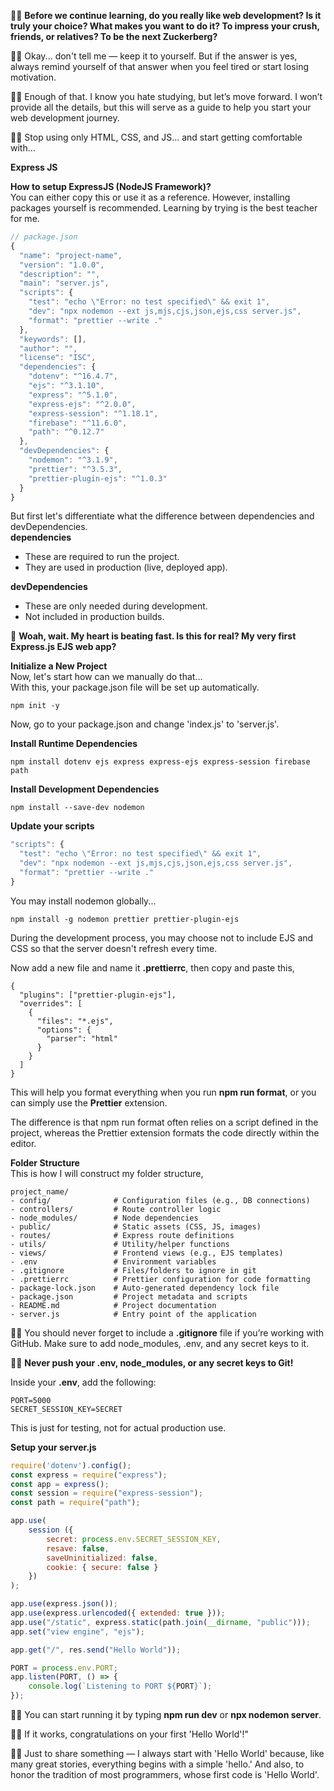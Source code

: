 👨‍💻 **Before we continue learning, do you really like web development? Is it truly your choice? What makes you want to do it? To impress your crush, friends, or relatives? To be the next Zuckerberg?**<br>

👨‍💻 Okay... don't tell me — keep it to yourself. But if the answer is yes, always remind yourself of that answer when you feel tired or start losing motivation.

👨‍💻 Enough of that. I know you hate studying, but let’s move forward. I won’t provide all the details, but this will serve as a guide to help you start your web development journey.

👨‍💻 Stop using only HTML, CSS, and JS... and start getting comfortable with...

**Express JS**

**How to setup ExpressJS (NodeJS Framework)?**<br>
You can either copy this or use it as a reference. However, installing packages yourself is recommended. Learning by trying is the best teacher for me.<br>

```js
// package.json
{
  "name": "project-name",
  "version": "1.0.0",
  "description": "",
  "main": "server.js",
  "scripts": {
    "test": "echo \"Error: no test specified\" && exit 1",
    "dev": "npx nodemon --ext js,mjs,cjs,json,ejs,css server.js",
    "format": "prettier --write ."
  },
  "keywords": [],
  "author": "",
  "license": "ISC",
  "dependencies": {
    "dotenv": "^16.4.7",
    "ejs": "^3.1.10",
    "express": "^5.1.0",
    "express-ejs": "^2.0.0",
    "express-session": "^1.18.1",
    "firebase": "^11.6.0",
    "path": "^0.12.7"
  },
  "devDependencies": {
    "nodemon": "^3.1.9",
    "prettier": "^3.5.3",
    "prettier-plugin-ejs": "^1.0.3"
  }
}
```

But first let's differentiate what the difference between dependencies and devDependencies.<br>
**dependencies**
- These are required to run the project.
- They are used in production (live, deployed app).

**devDependencies**
- These are only needed during development.
- Not included in production builds.
  
👩 **Woah, wait. My heart is beating fast. Is this for real? My very first Express.js EJS web app?**
<br>

**Initialize a New Project**<br>
Now, let's start how can we manually do that...<br>
With this, your package.json file will be set up automatically.
```
npm init -y
```
Now, go to your package.json and change 'index.js' to 'server.js'.

**Install Runtime Dependencies**<br>
```
npm install dotenv ejs express express-ejs express-session firebase path
```

**Install Development Dependencies**<br>
```
npm install --save-dev nodemon
```

**Update your scripts**
```js
"scripts": {
  "test": "echo \"Error: no test specified\" && exit 1",
  "dev": "npx nodemon --ext js,mjs,cjs,json,ejs,css server.js",
  "format": "prettier --write ."
}
```
You may install nodemon globally...
```
npm install -g nodemon prettier prettier-plugin-ejs
```
During the development process, you may choose not to include EJS and CSS so that the server doesn't refresh every time.

Now add a new file and name it **.prettierrc**, then copy and paste this,
```
{
  "plugins": ["prettier-plugin-ejs"],
  "overrides": [
    {
      "files": "*.ejs",
      "options": {
        "parser": "html"
      }
    }
  ]
}
```
This will help you format everything when you run **npm run format**, or you can simply use the **Prettier** extension.

The difference is that npm run format often relies on a script defined in the project, whereas the Prettier extension formats the code directly within the editor.

**Folder Structure**<br>
This is how I will construct my folder structure,
```
project_name/
- config/              # Configuration files (e.g., DB connections)
- controllers/         # Route controller logic
- node_modules/        # Node dependencies
- public/              # Static assets (CSS, JS, images)
- routes/              # Express route definitions
- utils/               # Utility/helper functions
- views/               # Frontend views (e.g., EJS templates)
- .env                 # Environment variables
- .gitignore           # Files/folders to ignore in git
- .prettierrc          # Prettier configuration for code formatting
- package-lock.json    # Auto-generated dependency lock file
- package.json         # Project metadata and scripts
- README.md            # Project documentation
- server.js            # Entry point of the application
```

👨‍💻 You should never forget to include a **.gitignore** file if you’re working with GitHub. Make sure to add node_modules, .env, and any secret keys to it.

👨‍💻 **Never push your .env, node_modules, or any secret keys to Git!**

Inside your **.env**, add the following:
```
PORT=5000
SECRET_SESSION_KEY=SECRET
```
This is just for testing, not for actual production use.

**Setup your server.js**
```js
require('dotenv').config();
const express = require("express");
const app = express();
const session = require("express-session");
const path = require("path");

app.use(
    session ({
        secret: process.env.SECRET_SESSION_KEY,
        resave: false,
        saveUninitialized: false,
        cookie: { secure: false }
    })
);

app.use(express.json());
app.use(express.urlencoded({ extended: true }));
app.use("/static", express.static(path.join(__dirname, "public")));
app.set("view engine", "ejs");

app.get("/", res.send("Hello World"));

PORT = process.env.PORT;
app.listen(PORT, () => {
    console.log(`Listening to PORT ${PORT}`);
});
```

👨‍💻 You can start running it by typing **npm run dev** or **npx nodemon server**.

👨‍💻 If it works, congratulations on your first 'Hello World'!"

👨‍💻 Just to share something — I always start with 'Hello World' because, like many great stories, everything begins with a simple 'hello.' And also, to honor the tradition of most programmers, whose first code is 'Hello World'.
